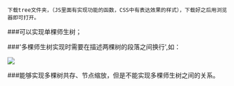     下载tree文件夹，（JS里面有实现功能的函数，CSS中有表达效果的样式），下载好之后用浏览器即可打开。
###可以实现单棵师生树；

###'多棵师生树实现时需要在描述两棵树的段落之间换行',如：
 
![](https://github.com/S031702143/031702143&031702136/raw/master/输入格式.png)

###能够实现多棵树共存、节点缩放，但是不能实现多棵师生树之间的关系。
